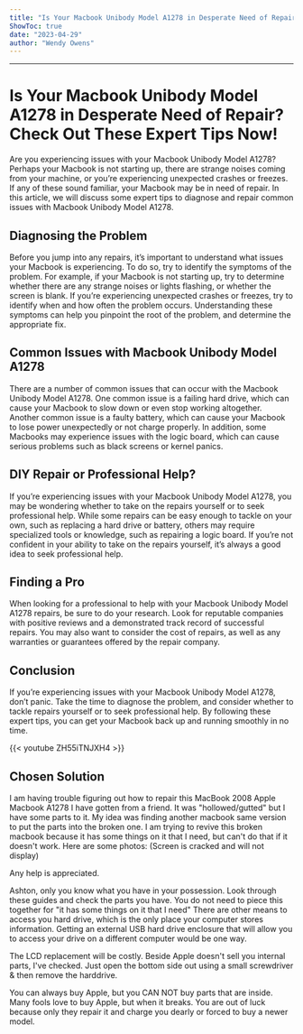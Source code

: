 ```yaml
---
title: "Is Your Macbook Unibody Model A1278 in Desperate Need of Repair? Check Out These Expert Tips Now!"
ShowToc: true 
date: "2023-04-29"
author: "Wendy Owens"
---
```

*****
# Is Your Macbook Unibody Model A1278 in Desperate Need of Repair? Check Out These Expert Tips Now!

Are you experiencing issues with your Macbook Unibody Model A1278? Perhaps your Macbook is not starting up, there are strange noises coming from your machine, or you’re experiencing unexpected crashes or freezes. If any of these sound familiar, your Macbook may be in need of repair. In this article, we will discuss some expert tips to diagnose and repair common issues with Macbook Unibody Model A1278.

## Diagnosing the Problem

Before you jump into any repairs, it’s important to understand what issues your Macbook is experiencing. To do so, try to identify the symptoms of the problem. For example, if your Macbook is not starting up, try to determine whether there are any strange noises or lights flashing, or whether the screen is blank. If you’re experiencing unexpected crashes or freezes, try to identify when and how often the problem occurs. Understanding these symptoms can help you pinpoint the root of the problem, and determine the appropriate fix.

## Common Issues with Macbook Unibody Model A1278

There are a number of common issues that can occur with the Macbook Unibody Model A1278. One common issue is a failing hard drive, which can cause your Macbook to slow down or even stop working altogether. Another common issue is a faulty battery, which can cause your Macbook to lose power unexpectedly or not charge properly. In addition, some Macbooks may experience issues with the logic board, which can cause serious problems such as black screens or kernel panics.

## DIY Repair or Professional Help?

If you’re experiencing issues with your Macbook Unibody Model A1278, you may be wondering whether to take on the repairs yourself or to seek professional help. While some repairs can be easy enough to tackle on your own, such as replacing a hard drive or battery, others may require specialized tools or knowledge, such as repairing a logic board. If you’re not confident in your ability to take on the repairs yourself, it’s always a good idea to seek professional help.

## Finding a Pro

When looking for a professional to help with your Macbook Unibody Model A1278 repairs, be sure to do your research. Look for reputable companies with positive reviews and a demonstrated track record of successful repairs. You may also want to consider the cost of repairs, as well as any warranties or guarantees offered by the repair company.

## Conclusion

If you’re experiencing issues with your Macbook Unibody Model A1278, don’t panic. Take the time to diagnose the problem, and consider whether to tackle repairs yourself or to seek professional help. By following these expert tips, you can get your Macbook back up and running smoothly in no time.

{{< youtube ZH55iTNJXH4 >}} 



## Chosen Solution
 I am having trouble figuring out how to repair this MacBook 2008 Apple Macbook A1278 I have gotten from a friend. It was "hollowed/gutted" but I have some parts to it. My idea was finding another macbook same version to put the parts into the broken one. I am trying to revive this broken macbook because it has some things on it that I need, but can't do that if it doesn't work.
Here are some photos: (Screen is cracked and will not display)









Any help is appreciated.

 Ashton, only you know what you have in your possession. Look through these guides and check the parts you have. You do not need to piece this together for "it has some things on it that I need" There are other means to access you hard drive, which is the only place your computer stores information.   Getting an external USB hard drive enclosure that will allow you to access your drive on a different computer would be one way.

 The LCD replacement will be costly.
Beside Apple doesn't sell you internal parts, I've checked.
Just open the bottom side out using a small screwdriver & then remove the harddrive.

 You can always buy Apple, but you CAN NOT buy parts that are inside.
Many fools love to buy Apple, but when it breaks.  You are out of luck because only they repair it and charge you dearly or forced to buy a newer model.




